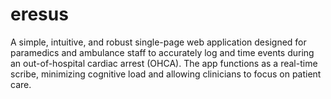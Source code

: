 # eresus
A simple, intuitive, and robust single-page web application designed for paramedics and ambulance staff to accurately log and time events during an out-of-hospital cardiac arrest (OHCA). The app functions as a real-time scribe, minimizing cognitive load and allowing clinicians to focus on patient care.
